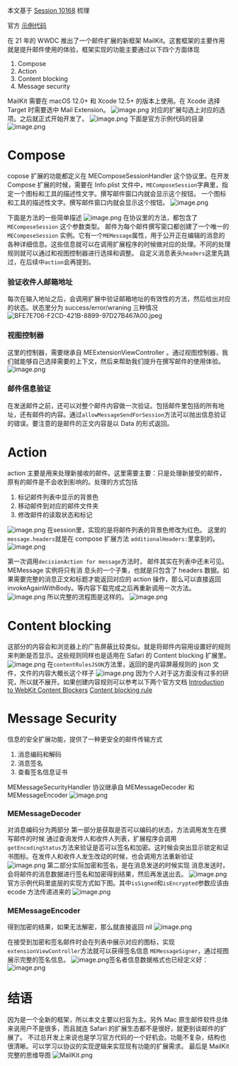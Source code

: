 本文基于 [Session 10168](https://developer.apple.com/videos/play/wwdc2021/10168/) 梳理


官方 [示例代码](https://developer.apple.com/documentation/mailkit/build_mail_app_extensions)


在 21 年的 WWDC 推出了一个邮件扩展的新框架 MailKit。这套框架的主要作用就是提升邮件使用的体验，框架实现的功能主要通过以下四个方面体现

1. Compose 
2. Action
3. Content blocking
4. Message security

MailKit 需要在 macOS 12.0+ 和 Xcode 12.5+ 的版本上使用。在 Xcode 选择 Target 时需要选中 Mail Extension。
![image.png](https://cdn.nlark.com/yuque/0/2021/png/1274781/1624107383217-89ebae45-e0be-4790-991f-573d6eacae71.png#clientId=u2a9b7a7a-2fbd-4&from=paste&height=373&id=u57ae70df&margin=%5Bobject%20Object%5D&name=image.png&originHeight=746&originWidth=1312&originalType=binary&ratio=2&size=98546&status=done&style=none&taskId=ud5faf5fc-32ca-4cc4-b0e5-2457a2926d3&width=656)
对应的扩展勾选上对应的选项。之后就正式开始开发了。
![image.png](https://cdn.nlark.com/yuque/0/2021/png/1274781/1624107415083-1ceabc72-cb01-47fb-bdb7-d3f964ce2d04.png#clientId=u2a9b7a7a-2fbd-4&from=paste&height=373&id=u61eac401&margin=%5Bobject%20Object%5D&name=image.png&originHeight=746&originWidth=1312&originalType=binary&ratio=2&size=156943&status=done&style=none&taskId=u365f6b7d-343a-460c-8683-a74267c30cb&width=656)
下面是官方示例代码的目录
![image.png](https://cdn.nlark.com/yuque/0/2021/png/1274781/1624107542127-c84ccee1-25ce-41f2-9060-428edd860632.png#clientId=u2a9b7a7a-2fbd-4&from=paste&height=587&id=u7efdd013&margin=%5Bobject%20Object%5D&name=image.png&originHeight=1174&originWidth=474&originalType=binary&ratio=2&size=352927&status=done&style=none&taskId=u29ebcd4e-ad03-44c2-a2ac-6d079005c0c&width=237)
# Compose
copose 扩展的功能都定义在 MEComposeSessionHandler 这个协议里。在开发 Compose 扩展的时候，需要在 Info.plist 文件中，`MEComposeSession`字典里，指定一个图标和工具的描述性文字。撰写邮件窗口内就会显示这个按钮。
一个图标和工具的描述性文字。撰写邮件窗口内就会显示这个按钮。
![image.png](https://cdn.nlark.com/yuque/0/2021/png/1274781/1624107475839-b3a3552f-7c2e-4fb0-a0eb-45970fd6c745.png#clientId=u2a9b7a7a-2fbd-4&from=paste&height=373&id=u546473f6&margin=%5Bobject%20Object%5D&name=image.png&originHeight=746&originWidth=1312&originalType=binary&ratio=2&size=171267&status=done&style=none&taskId=u661a88e8-e06e-49fe-bef0-56be4d3dc29&width=656)

下面是方法的一些简单描述
![image.png](https://cdn.nlark.com/yuque/0/2021/png/1274781/1624089664154-04f97606-cc48-45fa-abdc-99eac68c2792.png#clientId=uede728f9-e3ce-4&from=paste&height=359&id=ufb2a0fd0&margin=%5Bobject%20Object%5D&name=image.png&originHeight=718&originWidth=1414&originalType=binary&ratio=2&size=375502&status=done&style=none&taskId=u15efb591-1e1e-4cc6-a462-93b52c3f5dc&width=707)
在协议里的方法，都包含了 `MEComposeSession` 这个参数类型。
邮件为每个邮件撰写窗口都创建了一个唯一的 `MEComposeSession` 实例。它有一个`MEMessage`属性，用于公开正在编辑的消息的各种详细信息。这些信息就可以在调用扩展程序的时候做对应的处理。不同的处理规则就可以通过和视图控制器进行选择和调整。
自定义消息表头`headers`这里先跳过，在后续中`action`会再提到。
### 验证收件人邮箱地址
每次在输入地址之后，会调用扩展中验证邮箱地址的有效性的方法，然后给出对应的状态。状态里分为 success/error/wraning 三种情况
![BFE7E706-F2CD-421B-8899-97D27B467A00.jpeg](https://cdn.nlark.com/yuque/0/2021/jpeg/1274781/1624101246172-b602fcd3-9390-469b-9d77-ae45b006f0ef.jpeg#clientId=u57db3155-f7d2-4&from=ui&id=uc0f01923&margin=%5Bobject%20Object%5D&name=BFE7E706-F2CD-421B-8899-97D27B467A00.jpeg&originHeight=99&originWidth=781&originalType=binary&ratio=2&size=20706&status=done&style=none&taskId=u20824c36-e241-4290-aa1b-7c8ad377e85)
### 视图控制器
这里的控制器，需要继承自 MEExtensionViewController 。通过视图控制器，我们就能够自己选择需要的上下文，然后来帮助我们提升在撰写邮件的使用体验。
![image.png](https://cdn.nlark.com/yuque/0/2021/png/1274781/1624108632804-de6082b8-05cb-4cc3-8780-88c46cdd3758.png#clientId=u2a9b7a7a-2fbd-4&from=paste&height=373&id=u92f3f506&margin=%5Bobject%20Object%5D&name=image.png&originHeight=746&originWidth=1312&originalType=binary&ratio=2&size=217597&status=done&style=none&taskId=u278ce806-a586-4dec-984e-b7a16182448&width=656)
### 邮件信息验证
在发送邮件之前，还可以对整个邮件内容做一次验证。包括邮件里包括的所有地址，还有邮件的内容。通过`allowMessageSendForSession`方法可以抛出信息验证的错误。要注意的是邮件的正文内容是以 Data 的形式返回。

# Action 
action 主要是用来处理新接收的邮件。这里需要主要：只是处理新接受的邮件，原有的邮件是不会收到影响的。处理的方式包括

1. 标记邮件列表中显示的背景色
2. 移动邮件到对应的邮件文件夹
3. 修改邮件的读取状态和标记

![image.png](https://cdn.nlark.com/yuque/0/2021/png/1274781/1624094248589-ddedee7f-aadb-44b1-b9cb-98a9c83d0594.png#clientId=uede728f9-e3ce-4&from=paste&height=200&id=ua4c09b8a&margin=%5Bobject%20Object%5D&name=image.png&originHeight=400&originWidth=1302&originalType=binary&ratio=2&size=178217&status=done&style=none&taskId=u6a70b913-990c-46dd-93a6-26cd3f8f5f9&width=651)
在session里，实现的是将邮件列表的背景色修改为红色。
这里的 `message.headers`就是在 compose 扩展方法 `additionalHeaders:`里拿到的。
![image.png](https://cdn.nlark.com/yuque/0/2021/png/1274781/1624108955755-5b812c42-a4e5-43e4-9eea-e1ef34a1e62c.png#clientId=u2a9b7a7a-2fbd-4&from=paste&height=373&id=u591fe044&margin=%5Bobject%20Object%5D&name=image.png&originHeight=746&originWidth=1312&originalType=binary&ratio=2&size=274818&status=done&style=none&taskId=u41946c15-2812-4126-815a-e559c42447a&width=656)

第一次调用`decisionAction for message`方法时， 邮件其实在列表中还未可见。MEMessage 实例将只有消 息头的一个子集，也就是只包含了 headers 数据。如果需要完整的消息正文和标题才能返回对应的 action 操作，那么可以直接返回 invokeAgainWithBody。等内容下载完成之后再重新调用一次方法。
![image.png](https://cdn.nlark.com/yuque/0/2021/png/1274781/1624093582648-1f45f330-8358-4988-a935-3744652739cf.png#clientId=uede728f9-e3ce-4&from=paste&height=116&id=u010508fa&margin=%5Bobject%20Object%5D&name=image.png&originHeight=232&originWidth=1842&originalType=binary&ratio=2&size=175045&status=done&style=none&taskId=ud250a408-8bfd-4a8f-9838-e6c7b10a389&width=921)
所以完整的流程图是这样的。
![image.png](https://cdn.nlark.com/yuque/0/2021/png/1274781/1624108955755-5b812c42-a4e5-43e4-9eea-e1ef34a1e62c.png#clientId=u2a9b7a7a-2fbd-4&from=paste&height=373&id=u591fe044&margin=%5Bobject%20Object%5D&name=image.png&originHeight=746&originWidth=1312&originalType=binary&ratio=2&size=274818&status=done&style=none&taskId=u41946c15-2812-4126-815a-e559c42447a&width=656)


# Content blocking
这部分的内容会和浏览器上的广告屏蔽比较类似。就是将邮件内容用设置好的规则来判断是否显示。这些规则同样也是适用在 Safari 的 Content blocking 扩展里。
![image.png](https://cdn.nlark.com/yuque/0/2021/png/1274781/1624095548768-24a9c7a4-d85b-4a1d-80c5-6c55c73126d2.png#clientId=uede728f9-e3ce-4&from=drop&id=N6Mnu&margin=%5Bobject%20Object%5D&name=image.png&originHeight=144&originWidth=822&originalType=binary&ratio=2&size=32753&status=done&style=none&taskId=u69554a9e-45f4-442d-99fb-37592f127e1)
在`contentRulesJSON`方法里，返回的是内容屏蔽规则的 json 文件，文件的内容大概长这个样子
![image.png](https://cdn.nlark.com/yuque/0/2021/png/1274781/1624095842172-a9f3254f-ead3-43d6-809b-ebf09f37b3df.png#clientId=uede728f9-e3ce-4&from=paste&height=226&id=u8607009e&margin=%5Bobject%20Object%5D&name=image.png&originHeight=452&originWidth=1002&originalType=binary&ratio=2&size=142448&status=done&style=none&taskId=ub23fea70-7b62-4108-abd8-749106aa543&width=501)
因为个人对于这方面没有过多的研究，所以就不展开。如果创建内容规则可以参考以下两个官方文档
[Introduction to WebKit Content Blockers](https://webkit.org/blog/3476/content-blockers-first-look/)
[Content blocking rule](https://developer.apple.com/documentation/safariservices/creating_a_content_blocker)




# Message Security
信息的安全扩展功能，提供了一种更安全的邮件传输方式

1. 消息编码和解码
2. 消息签名
3. 查看签名信息证书

MEMessageSecurityHandler 协议继承自 MEMessageDecoder 和 MEMessageEncoder 
![image.png](https://cdn.nlark.com/yuque/0/2021/png/1274781/1624109554399-e372e5c0-03fe-42e7-a92a-35b7a5072411.png#clientId=u2a9b7a7a-2fbd-4&from=paste&height=236&id=u2242bacc&margin=%5Bobject%20Object%5D&name=image.png&originHeight=472&originWidth=1246&originalType=binary&ratio=2&size=209514&status=done&style=none&taskId=ua04f8259-3af1-47cc-a864-618785ddd88&width=623)
### MEMessageDecoder
对消息编码分为两部分
第一部分是获取是否可以编码的状态，方法调用发生在撰写邮件的时候
通过查询发件人和收件人列表，扩展程序会调用 `getEncodingStatus`方法来验证是否可以签名和加密。这时候会突出显示锁定和证书图标。在发件人和收件人发生改动的时候，也会调用方法重新验证
![image.png](https://cdn.nlark.com/yuque/0/2021/png/1274781/1624109693675-637f1bfb-da89-4207-9f51-c94a84d8507a.png#clientId=u2a9b7a7a-2fbd-4&from=paste&height=373&id=u56777ca1&margin=%5Bobject%20Object%5D&name=image.png&originHeight=746&originWidth=1312&originalType=binary&ratio=2&size=179843&status=done&style=none&taskId=u84affa5d-2f9b-4c82-ae27-10182c2c89d&width=656)
第二部分实际加密和签名，是在消息发送的时候实现
消息发送时，会将邮件的消息数据进行签名和加密得到结果，然后再发送出去。
![image.png](https://cdn.nlark.com/yuque/0/2021/png/1274781/1624109988318-86c3e576-8132-44cf-b51a-6fce9d0ec42b.png#clientId=u2a9b7a7a-2fbd-4&from=paste&height=373&id=u3d2f052c&margin=%5Bobject%20Object%5D&name=image.png&originHeight=746&originWidth=1312&originalType=binary&ratio=2&size=332689&status=done&style=none&taskId=u202519c2-55bc-432a-9ac5-a77579a3d1b&width=656)
官方示例代码里底层的实现方式如下图。其中`isSigned`和`isEncrypted`参数应该由 ecode 方法传递进来的
![image.png](https://cdn.nlark.com/yuque/0/2021/png/1274781/1624098768982-45050ff7-3362-450a-a4fa-9024105cf824.png#clientId=uede728f9-e3ce-4&from=paste&height=164&id=ucc8679f8&margin=%5Bobject%20Object%5D&name=image.png&originHeight=328&originWidth=952&originalType=binary&ratio=2&size=103538&status=done&style=none&taskId=u427e96af-7900-4e0e-95c8-4a8de8382a3&width=476)
### MEMessageEncoder
得到加密的结果，如果无法解密，那么就直接返回 nil
![image.png](https://cdn.nlark.com/yuque/0/2021/png/1274781/1624110051396-e3a5dde8-40de-4df5-a712-fc7c80df9201.png#clientId=u2a9b7a7a-2fbd-4&from=paste&height=373&id=u7c8a8773&margin=%5Bobject%20Object%5D&name=image.png&originHeight=746&originWidth=1312&originalType=binary&ratio=2&size=347255&status=done&style=none&taskId=u9693d627-f99c-480d-829b-2904abe7014&width=656)

在接受到加密和签名邮件时会在列表中展示对应的图标，实现 `extensionViewController`方法就可以获得签名信息 `MEMessageSigner`，通过视图展示完整的签名信息。
![image.png](https://cdn.nlark.com/yuque/0/2021/png/1274781/1624110096748-43eabba9-7cf5-4e69-9b1f-8a08523779b1.png#clientId=u2a9b7a7a-2fbd-4&from=paste&height=373&id=ud4a149c3&margin=%5Bobject%20Object%5D&name=image.png&originHeight=746&originWidth=1312&originalType=binary&ratio=2&size=111471&status=done&style=none&taskId=ubc62f365-06ae-4ee7-8ffa-e27423defea&width=656)签名者信息数据格式也已经定义好：
![image.png](https://cdn.nlark.com/yuque/0/2021/png/1274781/1624110108923-632d1270-f23e-4b57-b9aa-16419be358e8.png#clientId=u2a9b7a7a-2fbd-4&from=paste&height=373&id=ud62458d6&margin=%5Bobject%20Object%5D&name=image.png&originHeight=746&originWidth=1312&originalType=binary&ratio=2&size=349933&status=done&style=none&taskId=uf0589862-f1b4-4d12-bfde-76655110dc3&width=656)
# 结语
因为是一个全新的框架，所以本文主要以扫盲为主。另外 Mac 原生邮件软件总体来说用户不是很多，而且就连 Safari 的扩展生态都不是很好，就更别谈邮件的扩展了。
不过总开发上来说也是学习官方代码的一个好机会。功能不复杂，结构也很清晰。可以学习以协议的实现逻辑来实现现有功能的扩展需求。
最后是 MailKit 完整的思维导图
![MailKit.png](https://cdn.nlark.com/yuque/0/2021/png/1274781/1624106655635-e1826187-d99a-4fb4-9de7-101bf0f1f041.png#clientId=u0879fa10-5971-4&from=drop&id=u5f89ddf0&margin=%5Bobject%20Object%5D&name=MailKit.png&originHeight=2154&originWidth=8246&originalType=binary&ratio=2&size=1097666&status=done&style=none&taskId=u3b0ecf4f-f993-4ea4-b8be-7529e2c6e7f)

